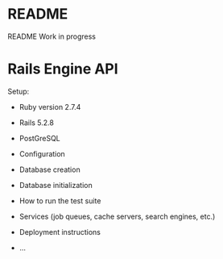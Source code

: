 # README

README Work in progress

# Rails Engine API

Setup:

* Ruby version 2.7.4
* Rails 5.2.8
* PostGreSQL 

* Configuration

* Database creation

* Database initialization

* How to run the test suite

* Services (job queues, cache servers, search engines, etc.)

* Deployment instructions

* ...
